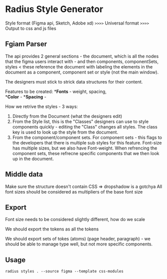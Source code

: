 # Radius Style Generator

Style format (Figma api, Sketch, Adobe xd) `>>>>` Universal format `>>>>` Output to css and js files 

## Fgiam Parser ##
The api provides 2 general sections - the document, which is all the nodes that the figma users interact with - and then components, componentSets, styles < these reference the document with labeling the elements in the document as a component, component set or style (not the main window).

The designers must stick to strick data structures for their content.

Features to be created:
*<strong>Fonts</strong> - weight, spacing,  
*<strong>Color</strong> - 
*<strong>Spacing</strong> - 

How we retrive the styles - 3 ways:
1. Directly from the Document (what the designers edit)
2. From the Style list, this is the "Classes" designers can use to style components quickly - editing the "Class" changes all styles. The class key is used to look up the style from the document.
3. From the component/component sets. For component sets - this flags to the developers that there is multiple sub styles for this feature. Font-size has multiple sizes, but we also have Font-weight. When refrencing the component sets, these refrecne specific components that we then look up in the document.

## Middle data
Make sure the structure doesn't contain CSS => dropshadow is a gotchya
All font sizes should be considered as multipliers of the base font size

## Export
Font size needs to be considered slightly different, how do we scale

We should export the tokens as all the tokens

We should export sets of tokes (atoms) (page header, paragraph) - we should be able to manage type well, but not more specific components.


<!-- Sets weight, spacing, >>>> all variants small, med, large >>>> map to the component on the page

Get child style Nodes
is component to help choose if it style or component def

Node Document is the doc (the HTML/content)

Base Def is the components

Node Def  

Generate Tokes V2 >>>>> filter Generate Typographies -->


## Usage

```
radius styles . --source figma --template css-modules
```
